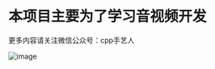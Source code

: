 # 本项目主要为了学习音视频开发

更多内容请关注微信公众号：cpp手艺人

![image](https://github.com/MingYueRuYa/FFmpeg-RTMP/blob/master/doc/wechat_web.png)